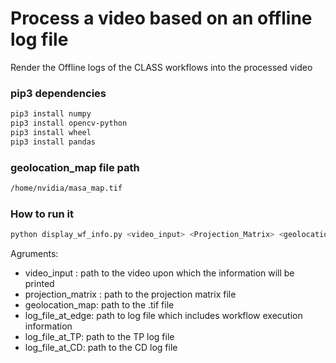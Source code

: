 # Process a video based on an offline log file
  Render the Offline logs of the CLASS workflows into the processed video


### pip3 dependencies
```bash
pip3 install numpy
pip3 install opencv-python
pip3 install wheel
pip3 install pandas
```
### geolocation_map file path
```bash
/home/nvidia/masa_map.tif
```
### How to run it
```python
python display_wf_info.py <video_input> <Projection_Matrix> <geolocation_map> <log_file_at_edge> [<log_file_at_TP>] (optional) [<log_file_at_CD>] (optional)
```
Agruments:

* video_input : path to the video upon which the information will be printed 
* projection_matrix : path to the projection matrix file
* geolocation_map: path to the .tif file
* log_file_at_edge: path to log file which includes workflow execution information
* log_file_at_TP: path to the TP log file
* log_file_at_CD: path to the CD log file
